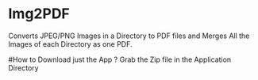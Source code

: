 # Img2PDF
Converts JPEG/PNG Images in a Directory to PDF files and Merges All the Images of each Directory as one PDF.

#How to Download just the App ?
Grab the Zip file in the Application Directory
